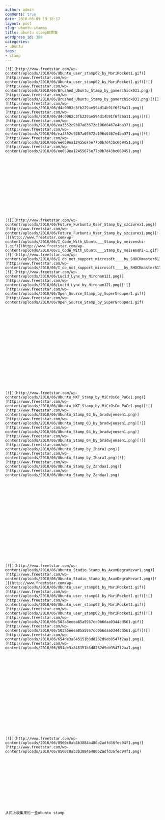 ```yaml
---
author: admin
comments: true
date: 2010-06-09 19:18:17
layout: post
slug: ubuntu-stamps
title: ubuntu stamp邮票集
wordpress_id: 388
categories:
- ubuntu
tags:
- stamp
---
```



	[![](http://www.freetstar.com/wp-content/uploads/2010/06/Ubuntu_user_stamp02_by_MariPocket1.gif)](http://www.freetstar.com/wp-content/uploads/2010/06/Ubuntu_user_stamp02_by_MariPocket1.gif)[![](http://www.freetstar.com/wp-content/uploads/2010/06/Brushed_Ubuntu_Stamp_by_gamerchick031.png)](http://www.freetstar.com/wp-content/uploads/2010/06/Brushed_Ubuntu_Stamp_by_gamerchick031.png)[![](http://www.freetstar.com/wp-content/uploads/2010/06/d4c0982c3fb229ae594d14b91f6f26a11.png)](http://www.freetstar.com/wp-content/uploads/2010/06/d4c0982c3fb229ae594d14b91f6f26a11.png)[![](http://www.freetstar.com/wp-content/uploads/2010/06/ea3352c9387a63672c196d0467e4ba371.png)](http://www.freetstar.com/wp-content/uploads/2010/06/ea3352c9387a63672c196d0467e4ba371.png)[![](http://www.freetstar.com/wp-content/uploads/2010/06/ee059ea12455676e77b0b7d43bc669451.png)](http://www.freetstar.com/wp-content/uploads/2010/06/ee059ea12455676e77b0b7d43bc669451.png)  

	 






	 






	[![](http://www.freetstar.com/wp-content/uploads/2010/06/Future_Furbuntu_User_Stamp_by_szczurex1.png)](http://www.freetstar.com/wp-content/uploads/2010/06/Future_Furbuntu_User_Stamp_by_szczurex1.png)[![](http://www.freetstar.com/wp-content/uploads/2010/06/I_Code_With_Ubuntu___Stamp_by_meisenshi-1.gif)](http://www.freetstar.com/wp-content/uploads/2010/06/I_Code_With_Ubuntu___Stamp_by_meisenshi-1.gif)[![](http://www.freetstar.com/wp-content/uploads/2010/06/I_do_not_support_microsoft____by_SHOCKmaster611.png)](http://www.freetstar.com/wp-content/uploads/2010/06/I_do_not_support_microsoft____by_SHOCKmaster611.png)[![](http://www.freetstar.com/wp-content/uploads/2010/06/Lucid_Lynx_by_Nironan121.png)](http://www.freetstar.com/wp-content/uploads/2010/06/Lucid_Lynx_by_Nironan121.png)[![](http://www.freetstar.com/wp-content/uploads/2010/06/Open_Source_Stamp_by_SuperGrouper1.gif)](http://www.freetstar.com/wp-content/uploads/2010/06/Open_Source_Stamp_by_SuperGrouper1.gif)






	 






	 






	[![](http://www.freetstar.com/wp-content/uploads/2010/06/Ubuntu_NXT_Stamp_by_MiCrOsCo_PuCe1.png)](http://www.freetstar.com/wp-content/uploads/2010/06/Ubuntu_NXT_Stamp_by_MiCrOsCo_PuCe1.png)[![](http://www.freetstar.com/wp-content/uploads/2010/06/Ubuntu_Stamp_03_by_bradwjensen1.png)](http://www.freetstar.com/wp-content/uploads/2010/06/Ubuntu_Stamp_03_by_bradwjensen1.png)[![](http://www.freetstar.com/wp-content/uploads/2010/06/Ubuntu_Stamp_04_by_bradwjensen1.png)](http://www.freetstar.com/wp-content/uploads/2010/06/Ubuntu_Stamp_04_by_bradwjensen1.png)[![](http://www.freetstar.com/wp-content/uploads/2010/06/Ubuntu_Stamp_by_Ihara1.png)](http://www.freetstar.com/wp-content/uploads/2010/06/Ubuntu_Stamp_by_Ihara1.png)[![](http://www.freetstar.com/wp-content/uploads/2010/06/Ubuntu_Stamp_by_Zandaa1.png)](http://www.freetstar.com/wp-content/uploads/2010/06/Ubuntu_Stamp_by_Zandaa1.png)






	 






	 






	[![](http://www.freetstar.com/wp-content/uploads/2010/06/Ubuntu_Studio_Stamp_by_AxumDegraKevar1.png)](http://www.freetstar.com/wp-content/uploads/2010/06/Ubuntu_Studio_Stamp_by_AxumDegraKevar1.png)[![](http://www.freetstar.com/wp-content/uploads/2010/06/Ubuntu_user_stamp01_by_MariPocket1.gif)](http://www.freetstar.com/wp-content/uploads/2010/06/Ubuntu_user_stamp01_by_MariPocket1.gif)[![](http://www.freetstar.com/wp-content/uploads/2010/06/Ubuntu_user_stamp02_by_MariPocket1.gif)](http://www.freetstar.com/wp-content/uploads/2010/06/Ubuntu_user_stamp02_by_MariPocket1.gif)[![](http://www.freetstar.com/wp-content/uploads/2010/06/503a5eeea85a5967cc0b6daa0344cd561.gif)](http://www.freetstar.com/wp-content/uploads/2010/06/503a5eeea85a5967cc0b6daa0344cd561.gif)[![](http://www.freetstar.com/wp-content/uploads/2010/06/654de3a845151b8d8232d9eb9547f2aa1.png)](http://www.freetstar.com/wp-content/uploads/2010/06/654de3a845151b8d8232d9eb9547f2aa1.png)






	 






	 






	[![](http://www.freetstar.com/wp-content/uploads/2010/06/8500c0ab3b3884a480b2adfd36fec94f1.png)](http://www.freetstar.com/wp-content/uploads/2010/06/8500c0ab3b3884a480b2adfd36fec94f1.png)






	 






	从网上收集来的一些ubuntu stamp






	 




